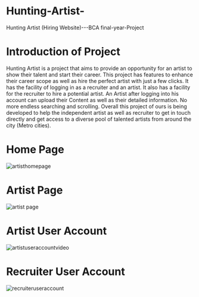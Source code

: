 # Hunting-Artist-
Hunting Artist (Hiring Website)---BCA final-year-Project
# Introduction of Project 
Hunting Artist is a project that aims to provide an opportunity for an artist to show their talent and start their career. This project has features to enhance their career scope as well as hire the perfect artist with just a few clicks. It has the facility of logging in as a recruiter and an artist. It also has a facility for the recruiter to hire a potential artist. An Artist after logging into his account can upload their Content as well as their detailed information. No more endless searching and scrolling.
Overall this project of ours is being developed to help the independent artist as well as recruiter to get in touch directly and get access to a diverse pool of talented artists from around the city (Metro cities).

# Home Page 
![artisthomepage](https://github.com/Tanmay03027/Hunting-Artist-/assets/141415173/d180fb9f-5eeb-40e4-ad2d-28f8e1ea0880)


# Artist Page
![artist page](https://github.com/Tanmay03027/Hunting-Artist-/assets/141415173/e167d3e1-2e38-4b67-8b92-c01e1f6f0f00)

# Artist User Account
![artistuseraccountvideo](https://github.com/Tanmay03027/Hunting-Artist-/assets/141415173/bc66e823-ec81-41c3-9b9c-b549e1fa56aa)

# Recruiter User Account
![recruiteruseraccount](https://github.com/Tanmay03027/Hunting-Artist-/assets/141415173/357de534-2f70-44d4-aba1-fd5256bd5b75)

